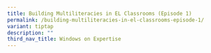 ```yaml
---
title: Building Multiliteracies in EL Classrooms (Episode 1)
permalink: /building-multiliteracies-in-el-classrooms-episode-1/
variant: tiptap
description: ""
third_nav_title: Windows on Expertise
---
```

